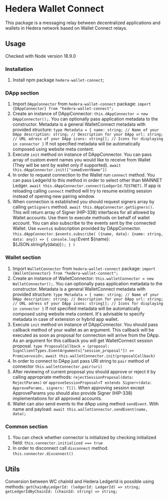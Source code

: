 # **Hedera Wallet Connect** 

This package is a messaging relay between decentralized applications and wallets in Hedera network based on Wallet Connect relays.

## Usage
Checked with Node version 18.9.0
### Installation
1. Install npm package `hedera-wallet-connect`;

### DApp section
1. Import `DAppConnector` from `hedera-wallet-connect` package:
`import {DAppConnector} from "hedera-wallet-connect";`
2. Create an instance of DAppConnector: `this.dAppConnector = new DAppConnector();`.
You can optionally pass application metadata to the constructor.
Metadata is a general WalletConnect metadata with provided structure:
`type Metadata = {
   name: string; // Name of your DApp
   description: string; // Description for your DApp
   url: string; // URL adress of your DApp
   icons: string[]; // Icons for displaying in connector
   }`
If not specified metadata will be automatically composed using website meta content. 
3. Execute `init` method on instance of DAppConnector. You can pass array of custom event names you would like to receive from Wallet (They will be sent by wallet only if supported).
`await this.dAppConnector.init(["someEventName"])`
4. In order to request connection to the Wallet run `connect` method. You can pass LedgerId to this method in order to select other than MAINNET Ledger.
`await this.dAppConnector.connect(LedgerId.TESTNET)`. If app is reloading calling `connect` method will try to resume existing session instead of opening new pairing window.
5. When connection is established you should request signers array by calling `getSigners` method.
`await this.dAppConnector.getSigners()`. This will return array of Signer (HIP-338) interfaces for all allowed by Wallet accounts.
Use them to execute methods on behalf of wallet account. 
You can also subscribe to the events sent by the connected Wallet. Use `events$` subscription provided by DAppConnector.
`this.dAppConnector.$events.subscribe(
   ({name, data}: {name: string, data: any}) => {
   console.log(`Event ${name}: ${JSON.stringify(data)}`);
   }
   )`

### Wallet section
1. Import `WalletConnector` from `hedera-wallet-connect` package:
   `import {WalletConnector} from "hedera-wallet-connect";`
2. Create an instance of WalletConnector: `this.walletConnector = new WalletConnector();`.
   You can optionally pass application metadata to the constructor.
   Metadata is a general WalletConnect metadata with provided structure:
   `type Metadata = {
   name: string; // Name of your DApp
   description: string; // Description for your DApp
   url: string; // URL adress of your DApp
   icons: string[]; // Icons for displaying in connector
   }`
   If not specified metadata will be automatically composed using website meta content.
   It's advisable to specify metadata in case of extension or hybrid app wallet.
3. Execute `init` method on instance of DAppConnector. You should pass callback method of your wallet as an argument. 
This callback will be executed as soon as proposal for connection will arrive from the DApp. As an argument for this callback you will get WalletConnect session proposal.
`type ProposalCallback = (proposal: SignClientTypes.EventArguments["session_proposal"]) => Promise<void>;`
`await this.walletConnector.init(proposalCallback)`
4. In order to connect to DApp just pass URI string to `pair` method of connector
   `this.walletConnector.pair(uri)`
5. After reviewing of current proposal you should approve or reject it by calling appropriate methods:
   `rejectSessionProposal(data: RejectParams)` or
   `approveSessionProposal<T extends Signer>(data: ApproveParams, signers: T[])`.
   When approving session except ApproveParams you should also provide Signer (HIP-338) implementations for all approved accounts.
6. Wallet can also send events to the dApp using method `sendEvent`. With name and payload:
   `await this.walletConnector.sendEvent(name, data);`

### Common section
1. You can check whether connector is initialized by checking initialized field:
`this.connector.initialized === true`
2. In order to disconnect call `disconnect` method.
`this.connector.disconnect()`


## Utils

Conversion between WC chainId and Hedera LedgerId is possible using methods:
`getChainByLedgerId: (ledgerId: LedgerId) => string;`
`getLedgerIdByChainId: (chainId: string) => string;`
